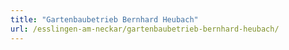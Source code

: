 ```yaml
---
title: "Gartenbaubetrieb Bernhard Heubach"
url: /esslingen-am-neckar/gartenbaubetrieb-bernhard-heubach/
---
```

